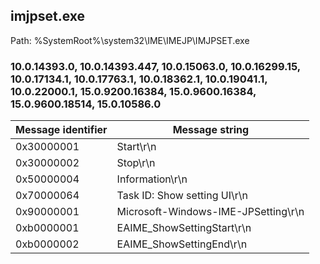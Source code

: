 ## imjpset.exe

Path: %SystemRoot%\system32\IME\IMEJP\IMJPSET.exe

### 10.0.14393.0, 10.0.14393.447, 10.0.15063.0, 10.0.16299.15, 10.0.17134.1, 10.0.17763.1, 10.0.18362.1, 10.0.19041.1, 10.0.22000.1, 15.0.9200.16384, 15.0.9600.16384, 15.0.9600.18514, 15.0.10586.0

Message identifier | Message string
--- | ---
0x30000001 | Start\r\n
0x30000002 | Stop\r\n
0x50000004 | Information\r\n
0x70000064 | Task ID: Show setting UI\r\n
0x90000001 | Microsoft-Windows-IME-JPSetting\r\n
0xb0000001 | EAIME_ShowSettingStart\r\n
0xb0000002 | EAIME_ShowSettingEnd\r\n
